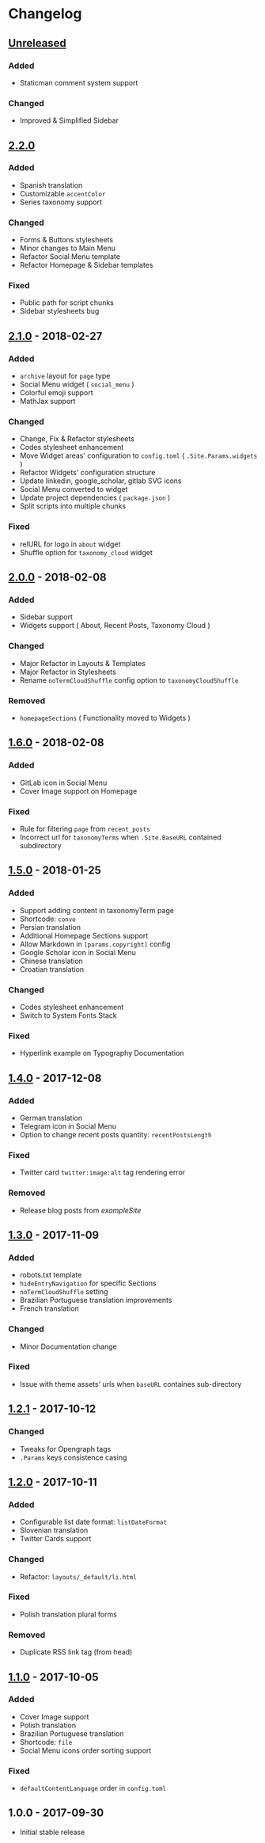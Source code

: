 # Changelog

## [Unreleased]

### Added

- Staticman comment system support

### Changed

- Improved & Simplified Sidebar

## [2.2.0]

### Added

- Spanish translation
- Customizable `accentColor`
- Series taxonomy support

### Changed

- Forms & Buttons stylesheets
- Minor changes to Main Menu 
- Refactor Social Menu template
- Refactor Homepage & Sidebar templates

### Fixed

- Public path for script chunks
- Sidebar stylesheets bug

## [2.1.0] - 2018-02-27

### Added

- `archive` layout for `page` type
- Social Menu widget ( `social_menu` )
- Colorful emoji support
- MathJax support

### Changed

- Change, Fix & Refactor stylesheets
- Codes stylesheet enhancement
- Move Widget areas' configuration to `config.toml` ( `.Site.Params.widgets` )
- Refactor Widgets' configuration structure
- Update linkedin, google_scholar, gitlab SVG icons
- Social Menu converted to widget
- Update project dependencies ( `package.json` )
- Split scripts into multiple chunks

### Fixed

- relURL for logo in `about` widget
- Shuffle option for `taxonomy_cloud` widget

## [2.0.0] - 2018-02-08

### Added

- Sidebar support
- Widgets support ( About, Recent Posts, Taxonomy Cloud )

### Changed

- Major Refactor in Layouts & Templates
- Major Refactor in Stylesheets
- Rename `noTermCloudShuffle` config option to `taxonomyCloudShuffle`

### Removed

- `homepageSections` ( Functionality moved to Widgets )

## [1.6.0] - 2018-02-08

### Added

- GitLab icon in Social Menu
- Cover Image support on Homepage

### Fixed

- Rule for filtering `page` from `recent_posts`
- Incorrect url for `taxonomyTerms` when `.Site.BaseURL` contained subdirectory

## [1.5.0] - 2018-01-25

### Added

- Support adding content in taxonomyTerm page
- Shortcode: `convo`
- Persian translation
- Additional Homepage Sections support
- Allow Markdown in `[params.copyright]` config
- Google Scholar icon in Social Menu
- Chinese translation
- Croatian translation

### Changed

- Codes stylesheet enhancement
- Switch to System Fonts Stack

### Fixed

- Hyperlink example on Typography Documentation

## [1.4.0] - 2017-12-08

### Added

- German translation
- Telegram icon in Social Menu
- Option to change recent posts quantity: `recentPostsLength`

### Fixed

- Twitter card `twitter:image:alt` tag rendering error

### Removed

- Release blog posts from _exampleSite_

## [1.3.0] - 2017-11-09

### Added

- robots.txt template
- `hideEntryNavigation` for specific Sections
- `noTermCloudShuffle` setting
- Brazilian Portuguese translation improvements
- French translation

### Changed

- Minor Documentation change

### Fixed

- Issue with theme assets' urls when `baseURL` containes sub-directory

## [1.2.1] - 2017-10-12

### Changed

- Tweaks for Opengraph tags
- `.Params` keys consistence casing

## [1.2.0] - 2017-10-11

### Added

- Configurable list date format: `listDateFormat`
- Slovenian translation
- Twitter Cards support

### Changed

- Refactor: `layouts/_default/li.html`

### Fixed

- Polish translation plural forms

### Removed

- Duplicate RSS link tag (from head)

## [1.1.0] - 2017-10-05

### Added

- Cover Image support
- Polish translation
- Brazilian Portuguese translation
- Shortcode: `file`
- Social Menu icons order sorting support

### Fixed

- `defaultContentLanguage` order in `config.toml`

## 1.0.0 - 2017-09-30

- Initial stable release

[Unreleased]: https://github.com/MunifTanjim/minimo/compare/v2.2.0...HEAD
[2.2.0]: https://github.com/MunifTanjim/minimo/compare/v2.1.0...v2.2.0
[2.1.0]: https://github.com/MunifTanjim/minimo/compare/v2.0.0...v2.1.0
[2.0.0]: https://github.com/MunifTanjim/minimo/compare/v1.6.0...v2.0.0
[1.6.0]: https://github.com/MunifTanjim/minimo/compare/v1.5.0...v1.6.0
[1.5.0]: https://github.com/MunifTanjim/minimo/compare/v1.4.0...v1.5.0
[1.4.0]: https://github.com/MunifTanjim/minimo/compare/v1.3.0...v1.4.0
[1.3.0]: https://github.com/MunifTanjim/minimo/compare/v1.2.1...v1.3.0
[1.2.1]: https://github.com/MunifTanjim/minimo/compare/v1.2.0...v1.2.1
[1.2.0]: https://github.com/MunifTanjim/minimo/compare/v1.1.0...v1.2.0
[1.1.0]: https://github.com/MunifTanjim/minimo/compare/v1.0.0...v1.1.0
